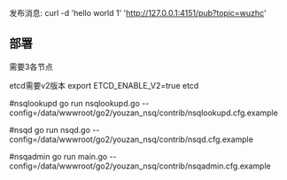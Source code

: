 发布消息:
curl -d 'hello world 1' 'http://127.0.0.1:4151/pub?topic=wuzhc'
 
## 部署
需要3各节点

etcd需要v2版本
export ETCD_ENABLE_V2=true
etcd

#nsqlookupd
go run nsqlookupd.go --config=/data/wwwroot/go2/youzan_nsq/contrib/nsqlookupd.cfg.example

#nsqd
go run nsqd.go --config=/data/wwwroot/go2/youzan_nsq/contrib/nsqd.cfg.example

#nsqadmin
go run main.go --config=/data/wwwroot/go2/youzan_nsq/contrib/nsqadmin.cfg.example